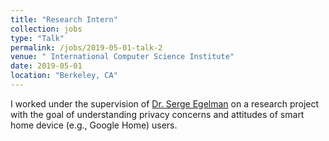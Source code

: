 ```yaml
---
title: "Research Intern"
collection: jobs
type: "Talk"
permalink: /jobs/2019-05-01-talk-2
venue: " International Computer Science Institute"
date: 2019-05-01
location: "Berkeley, CA"
---
```

I worked under the supervision of [Dr. Serge Egelman](https://www.icsi.berkeley.edu/icsi/people/egelman) on a research project with the goal of understanding privacy concerns and attitudes of smart home device (e.g., Google Home) users.
